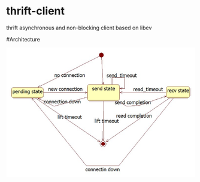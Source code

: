 # thrift-client
thrift asynchronous and non-blocking client based on libev



#Architecture

![image](https://github.com/gblong/thrift-client/raw/master/doc/thrift_client_state.jpg)
